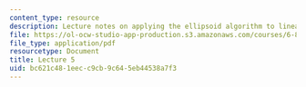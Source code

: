 ```yaml
---
content_type: resource
description: Lecture notes on applying the ellipsoid algorithm to linear programming.
file: https://ol-ocw-studio-app-production.s3.amazonaws.com/courses/6-854j-advanced-algorithms-fall-2008/bc621c481eecc9cb9c645eb44538a7f3_lect9_26.pdf
file_type: application/pdf
resourcetype: Document
title: Lecture 5
uid: bc621c48-1eec-c9cb-9c64-5eb44538a7f3
---
```

